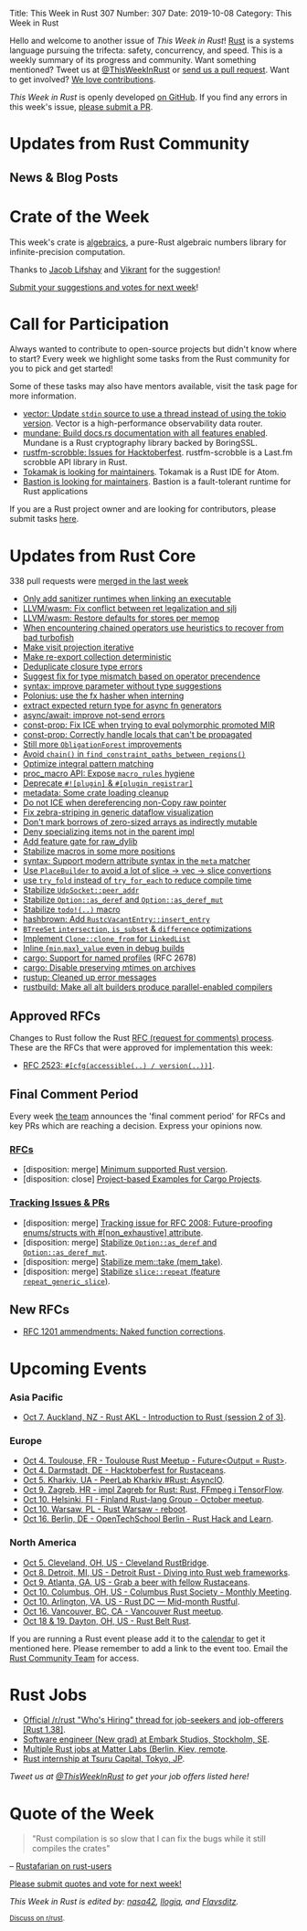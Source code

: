 Title: This Week in Rust 307
Number: 307
Date: 2019-10-08
Category: This Week in Rust

Hello and welcome to another issue of *This Week in Rust*!
[Rust](http://rust-lang.org) is a systems language pursuing the trifecta: safety, concurrency, and speed.
This is a weekly summary of its progress and community.
Want something mentioned? Tweet us at [@ThisWeekInRust](https://twitter.com/ThisWeekInRust) or [send us a pull request](https://github.com/cmr/this-week-in-rust).
Want to get involved? [We love contributions](https://github.com/rust-lang/rust/blob/master/CONTRIBUTING.md).

*This Week in Rust* is openly developed [on GitHub](https://github.com/cmr/this-week-in-rust).
If you find any errors in this week's issue, [please submit a PR](https://github.com/cmr/this-week-in-rust/pulls).

# Updates from Rust Community

## News & Blog Posts

# Crate of the Week

This week's crate is [algebraics](https://crates.io/crates/algebraics), a pure-Rust algebraic numbers library for infinite-precision computation.

Thanks to [Jacob Lifshay](https://users.rust-lang.org/t/crate-of-the-week/2704/629) and [Vikrant](https://users.rust-lang.org/t/crate-of-the-week/2704/639) for the suggestion!

[Submit your suggestions and votes for next week][submit_crate]!

[submit_crate]: https://users.rust-lang.org/t/crate-of-the-week/2704

# Call for Participation

Always wanted to contribute to open-source projects but didn't know where to start?
Every week we highlight some tasks from the Rust community for you to pick and get started!

Some of these tasks may also have mentors available, visit the task page for more information.

* [vector: Update `stdin` source to use a thread instead of using the tokio version](https://github.com/timberio/vector/issues/932). Vector is a high-performance observability data router.
* [mundane: Build docs.rs documentation with all features enabled](https://github.com/google/mundane/issues/21). Mundane is a Rust cryptography library backed by BoringSSL.
* [rustfm-scrobble: Issues for Hacktoberfest](https://github.com/bobbo/rustfm-scrobble/issues?q=is%3Aissue+is%3Aopen+label%3AHacktoberfest). rustfm-scrobble is a Last.fm scrobble API library in Rust.
* [Tokamak is looking for maintainers](https://github.com/vertexclique/tokamak/issues/91). Tokamak is a Rust IDE for Atom.
* [Bastion is looking for maintainers](https://github.com/bastion-rs/bastion/issues/32). Bastion is a fault-tolerant runtime for Rust applications

If you are a Rust project owner and are looking for contributors, please submit tasks [here][guidelines].

[guidelines]: https://users.rust-lang.org/t/twir-call-for-participation/4821

# Updates from Rust Core

338 pull requests were [merged in the last week][merged]

[merged]: https://github.com/search?q=is%3Apr+org%3Arust-lang+is%3Amerged+merged%3A2019-09-30..2019-10-07

* [Only add sanitizer runtimes when linking an executable](https://github.com/rust-lang/rust/pull/64780)
* [LLVM/wasm: Fix conflict between ret legalization and sjlj](https://github.com/rust-lang/llvm-project/pull/25)
* [LLVM/wasm: Restore defaults for stores per memop](https://github.com/rust-lang/llvm-project/pull/24)
* [When encountering chained operators use heuristics to recover from bad turbofish](https://github.com/rust-lang/rust/pull/64909)
* [Make visit projection iterative](https://github.com/rust-lang/rust/pull/65056)
* [Make re-export collection deterministic](https://github.com/rust-lang/rust/pull/65043)
* [Deduplicate closure type errors](https://github.com/rust-lang/rust/pull/64937)
* [Suggest fix for type mismatch based on operator precendence](https://github.com/rust-lang/rust/pull/64933)
* [syntax: improve parameter without type suggestions](https://github.com/rust-lang/rust/pull/64959)
* [Polonius: use the fx hasher when interning](https://github.com/rust-lang/polonius/pull/131)
* [extract expected return type for async fn generators](https://github.com/rust-lang/rust/pull/64999)
* [async/await: improve not-send errors](https://github.com/rust-lang/rust/pull/64895)
* [const-prop: Fix ICE when trying to eval polymorphic promoted MIR](https://github.com/rust-lang/rust/pull/65066)
* [const-prop: Correctly handle locals that can't be propagated](https://github.com/rust-lang/rust/pull/64991)
* [Still more `ObligationForest` improvements](https://github.com/rust-lang/rust/pull/64805)
* [Avoid `chain()` in `find_constraint_paths_between_regions()`](https://github.com/rust-lang/rust/pull/64801)
* [Optimize integral pattern matching](https://github.com/rust-lang/rust/pull/65089)
* [proc_macro API: Expose `macro_rules` hygiene](https://github.com/rust-lang/rust/pull/64690)
* [Deprecate `#![plugin]` & `#[plugin_registrar]`](https://github.com/rust-lang/rust/pull/64675)
* [metadata: Some crate loading cleanup](https://github.com/rust-lang/rust/pull/65026)
* [Do not ICE when dereferencing non-Copy raw pointer](https://github.com/rust-lang/rust/pull/65011)
* [Fix zebra-striping in generic dataflow visualization](https://github.com/rust-lang/rust/pull/64974)
* [Don't mark borrows of zero-sized arrays as indirectly mutable](https://github.com/rust-lang/rust/pull/64967)
* [Deny specializing items not in the parent impl](https://github.com/rust-lang/rust/pull/64564)
* [Add feature gate for raw_dylib](https://github.com/rust-lang/rust/pull/63948)
* [Stabilize macros in some more positions](https://github.com/rust-lang/rust/pull/63931)
* [syntax: Support modern attribute syntax in the `meta` matcher](https://github.com/rust-lang/rust/pull/63674)
* [Use `PlaceBuilder` to avoid a lot of slice → vec → slice convertions](https://github.com/rust-lang/rust/pull/64922)
* [use `try_fold` instead of `try_for_each` to reduce compile time](https://github.com/rust-lang/rust/pull/64885)
* [Stabilize `UdpSocket::peer_addr`](https://github.com/rust-lang/rust/pull/64728)
* [Stabilize `Option::as_deref` and `Option::as_deref_mut`](https://github.com/rust-lang/rust/pull/64708)
* [Stabilize `todo!(..)` macro](https://github.com/rust-lang/rust/pull/61879)
* [hashbrown: Add `RustcVacantEntry::insert_entry`](https://github.com/rust-lang/hashbrown/pull/118)
* [`BTreeSet` `intersection`, `is_subset` & `difference` optimizations](https://github.com/rust-lang/rust/pull/64820)
* [Implement `Clone::clone_from` for `LinkedList`](https://github.com/rust-lang/rust/pull/64975)
* [Inline {`min`,`max`}`_value` even in debug builds](https://github.com/rust-lang/rust/pull/64941)
* [cargo: Support for named profiles](https://github.com/rust-lang/cargo/pull/6989) (RFC 2678)
* [cargo: Disable preserving mtimes on archives](https://github.com/rust-lang/cargo/pull/7465)
* [rustup: Cleaned up error messages](https://github.com/rust-lang/rustup.rs/pull/2035)
* [rustbuild: Make all alt builders produce parallel-enabled compilers](https://github.com/rust-lang/rust/pull/64722)

## Approved RFCs

Changes to Rust follow the Rust [RFC (request for comments)
process](https://github.com/rust-lang/rfcs#rust-rfcs). These
are the RFCs that were approved for implementation this week:

* [RFC 2523: `#[cfg(accessible(..) / version(..))]`](https://github.com/rust-lang/rfcs/pull/2523).

## Final Comment Period

Every week [the team](https://www.rust-lang.org/team.html) announces the
'final comment period' for RFCs and key PRs which are reaching a
decision. Express your opinions now.

### [RFCs](https://github.com/rust-lang/rfcs/labels/final-comment-period)

* [disposition: merge] [Minimum supported Rust version](https://github.com/rust-lang/rfcs/pull/2495).
* [disposition: close] [Project-based Examples for Cargo Projects](https://github.com/rust-lang/rfcs/pull/2517).

### [Tracking Issues & PRs](https://github.com/rust-lang/rust/labels/final-comment-period)

* [disposition: merge] [Tracking issue for RFC 2008: Future-proofing enums/structs with #[non_exhaustive] attribute](https://github.com/rust-lang/rust/issues/44109).
* [disposition: merge] [Stabilize `Option::as_deref` and `Option::as_deref_mut`](https://github.com/rust-lang/rust/pull/64708).
* [disposition: merge] [Stabilize mem::take (mem_take)](https://github.com/rust-lang/rust/pull/64716).
* [disposition: merge] [Stabilize `slice::repeat` (feature `repeat_generic_slice`)](https://github.com/rust-lang/rust/pull/64877).

## New RFCs

* [RFC 1201 ammendments: Naked function corrections](https://github.com/rust-lang/rfcs/pull/2774).

# Upcoming Events

### Asia Pacific

* [Oct  7. Auckland, NZ - Rust AKL - Introduction to Rust (session 2 of 3)](https://www.meetup.com/rust-akl/events/259481147/).

### Europe

* [Oct  4. Toulouse, FR - Toulouse Rust Meetup - Future<Output = Rust>](https://www.meetup.com/Toulouse-Rust-Meetup/events/264780064).
* [Oct  4. Darmstadt, DE - Hacktoberfest for Rustaceans](https://www.meetup.com/Rust-Rhein-Main/events/265052778).
* [Oct  5. Kharkiv, UA - PeerLab Kharkiv #Rust: AsyncIO](https://dou.ua/calendar/28904/).
* [Oct  9. Zagreb, HR - impl Zagreb for Rust: Rust, FFmpeg i TensorFlow](https://www.meetup.com/Zagreb-Rust-Meetup/events/265307360/).
* [Oct 10. Helsinki, FI - Finland Rust-lang Group - October meetup](https://www.meetup.com/Finland-Rust-Meetup/events/265091401/).
* [Oct 10. Warsaw, PL - Rust Warsaw - reboot](https://www.meetup.com/Rust-Warsaw/events/265091321/).
* [Oct 16. Berlin, DE - OpenTechSchool Berlin - Rust Hack and Learn](https://www.meetup.com/opentechschool-berlin/events/nxdpgryznbvb/).

### North America

* [Oct  5. Cleveland, OH, US - Cleveland RustBridge](https://coffee.dev/rustbridge).
* [Oct  8. Detroit, MI, US - Detroit Rust - Diving into Rust web frameworks](https://www.meetup.com/detroitrust/events/265090754/).
* [Oct  9. Atlanta, GA, US - Grab a beer with fellow Rustaceans](https://www.meetup.com/Rust-ATL/events/qxqdgryznbmb/).
* [Oct 10. Columbus, OH, US - Columbus Rust Society - Monthly Meeting](https://www.meetup.com/columbus-rs/events/dpkhgryznbnb/).
* [Oct 10. Arlington, VA, US - Rust DC — Mid-month Rustful](https://www.meetup.com/RustDC/events/264768938).
* [Oct 16. Vancouver, BC, CA - Vancouver Rust meetup](https://www.meetup.com/Vancouver-Rust/events/rwcpfryznbvb/).
* [Oct 18 & 19. Dayton, OH, US - Rust Belt Rust](https://www.rust-belt-rust.com/).

If you are running a Rust event please add it to the [calendar] to get
it mentioned here. Please remember to add a link to the event too.
Email the [Rust Community Team][community] for access.

[calendar]: https://www.google.com/calendar/embed?src=apd9vmbc22egenmtu5l6c5jbfc%40group.calendar.google.com
[community]: mailto:community-team@rust-lang.org

# Rust Jobs

* [Official /r/rust "Who's Hiring" thread for job-seekers and job-offerers [Rust 1.38]](https://www.reddit.com/r/rust/comments/d9l79d/official_rrust_whos_hiring_thread_for_jobseekers/).
* [Software engineer (New grad) at Embark Studios, Stockholm, SE](https://www.embark-studios.com/jobs/278026-software-engineer-new-grad).
* [Multiple Rust jobs at Matter Labs (Berlin, Kiev, remote](https://medium.com/matter-labs/software-engineering-jobs-at-matter-labs-c456d01b2a02).
* [Rust internship at Tsuru Capital, Tokyo, JP](https://www.reddit.com/r/rust/comments/db7910/job_rust_internship_in_japan/).

*Tweet us at [@ThisWeekInRust](https://twitter.com/ThisWeekInRust) to get your job offers listed here!*

# Quote of the Week

> "Rust compilation is so slow that I can fix the bugs while it still compiles the crates"

– [Rustafarian on rust-users](https://users.rust-lang.org/t/twir-quote-of-the-week/328/705)

[Please submit quotes and vote for next week!](https://users.rust-lang.org/t/twir-quote-of-the-week/328)

*This Week in Rust is edited by: [nasa42](https://github.com/nasa42), [llogiq](https://github.com/llogiq), and [Flavsditz](https://github.com/Flavsditz).*

<small>[Discuss on r/rust]().</small>
